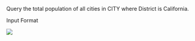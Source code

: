 Query the total population of all cities in CITY where District is California.

Input Format

<img src="https://s3.amazonaws.com/hr-challenge-images/8137/1449729804-f21d187d0f-CITY.jpg">